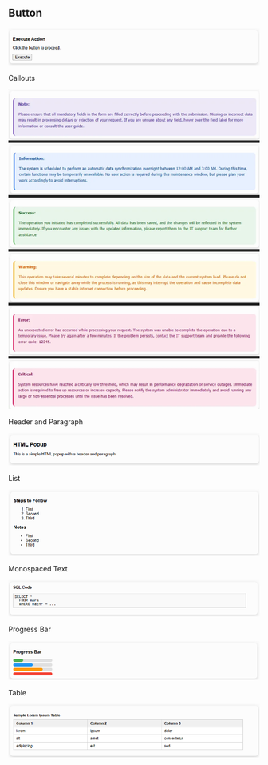## Button

![Button](../images/button.png)

Callouts

![Callouts](../images/callouts.png)

Header and Paragraph

![Header and Paragraph](../images/header_paragraph.png)

List

![List](../images/list.png)

Monospaced Text

![Monospaced text](../images/monospaced_text.png)

Progress Bar

![Progress Bar](../images/progress_bar.png)

Table

![Header and Paragraph](../images/table.png)
